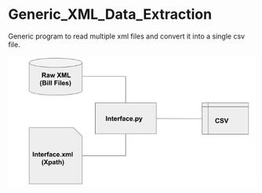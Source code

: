 # Generic_XML_Data_Extraction
Generic program to read multiple xml files and convert it into a single csv file.

![Block Diagram](https://github.com/MDfarazuddin99/Generic_XML/blob/master/Readme_fig1.png)
